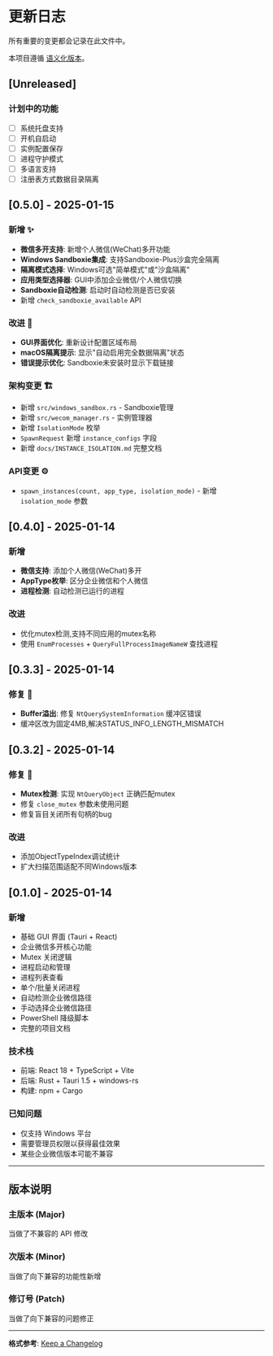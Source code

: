 # 更新日志

所有重要的变更都会记录在此文件中。

本项目遵循 [语义化版本](https://semver.org/lang/zh-CN/)。

## [Unreleased]

### 计划中的功能
- [ ] 系统托盘支持
- [ ] 开机自启动
- [ ] 实例配置保存
- [ ] 进程守护模式
- [ ] 多语言支持
- [ ] 注册表方式数据目录隔离

## [0.5.0] - 2025-01-15

### 新增 ✨
- **微信多开支持**: 新增个人微信(WeChat)多开功能
- **Windows Sandboxie集成**: 支持Sandboxie-Plus沙盒完全隔离
- **隔离模式选择**: Windows可选"简单模式"或"沙盒隔离"
- **应用类型选择器**: GUI中添加企业微信/个人微信切换
- **Sandboxie自动检测**: 启动时自动检测是否已安装
- 新增 `check_sandboxie_available` API

### 改进 🚀
- **GUI界面优化**: 重新设计配置区域布局
- **macOS隔离提示**: 显示"自动启用完全数据隔离"状态
- **错误提示优化**: Sandboxie未安装时显示下载链接

### 架构变更 🏗️
- 新增 `src/windows_sandbox.rs` - Sandboxie管理
- 新增 `src/wecom_manager.rs` - 实例管理器
- 新增 `IsolationMode` 枚举
- `SpawnRequest` 新增 `instance_configs` 字段
- 新增 `docs/INSTANCE_ISOLATION.md` 完整文档

### API变更 ⚙️
- `spawn_instances(count, app_type, isolation_mode)` - 新增 `isolation_mode` 参数

## [0.4.0] - 2025-01-14

### 新增
- **微信支持**: 添加个人微信(WeChat)多开
- **AppType枚举**: 区分企业微信和个人微信
- **进程检测**: 自动检测已运行的进程

### 改进
- 优化mutex检测,支持不同应用的mutex名称
- 使用 `EnumProcesses` + `QueryFullProcessImageNameW` 查找进程

## [0.3.3] - 2025-01-14

### 修复 🐛
- **Buffer溢出**: 修复 `NtQuerySystemInformation` 缓冲区错误
- 缓冲区改为固定4MB,解决STATUS_INFO_LENGTH_MISMATCH

## [0.3.2] - 2025-01-14

### 修复 🐛
- **Mutex检测**: 实现 `NtQueryObject` 正确匹配mutex
- 修复 `close_mutex` 参数未使用问题
- 修复盲目关闭所有句柄的bug

### 改进
- 添加ObjectTypeIndex调试统计
- 扩大扫描范围适配不同Windows版本

## [0.1.0] - 2025-01-14

### 新增
- 基础 GUI 界面 (Tauri + React)
- 企业微信多开核心功能
- Mutex 关闭逻辑
- 进程启动和管理
- 进程列表查看
- 单个/批量关闭进程
- 自动检测企业微信路径
- 手动选择企业微信路径
- PowerShell 降级脚本
- 完整的项目文档

### 技术栈
- 前端: React 18 + TypeScript + Vite
- 后端: Rust + Tauri 1.5 + windows-rs
- 构建: npm + Cargo

### 已知问题
- 仅支持 Windows 平台
- 需要管理员权限以获得最佳效果
- 某些企业微信版本可能不兼容

---

## 版本说明

### 主版本 (Major)
当做了不兼容的 API 修改

### 次版本 (Minor)
当做了向下兼容的功能性新增

### 修订号 (Patch)
当做了向下兼容的问题修正

---

**格式参考**: [Keep a Changelog](https://keepachangelog.com/zh-CN/1.0.0/)
